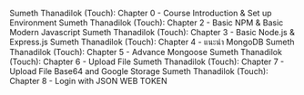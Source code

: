 Sumeth Thanadilok (Touch): Chapter 0 - Course Introduction & Set up Environment
Sumeth Thanadilok (Touch): Chapter 2 - Basic NPM & Basic Modern Javascript
Sumeth Thanadilok (Touch): Chapter 3 - Basic Node.js & Express.js
Sumeth Thanadilok (Touch): Chapter 4 - แนะนำ MongoDB
Sumeth Thanadilok (Touch): Chapter 5 - Advance Mongoose
Sumeth Thanadilok (Touch): Chapter 6 - Upload File
Sumeth Thanadilok (Touch): Chapter 7 - Upload File Base64 and Google Storage
Sumeth Thanadilok (Touch): Chapter 8 - Login with JSON WEB TOKEN